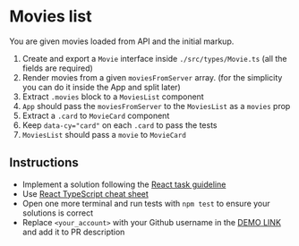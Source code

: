 # Movies list
You are given movies loaded from API and the initial markup.

1. Create and export a `Movie` interface inside `./src/types/Movie.ts` (all the fields are required)
1. Render movies from a given `moviesFromServer` array.
    (for the simplicity you can do it inside the App and split later)
1. Extract `.movies` block to a `MoviesList` component 
1. `App` should pass the `moviesFromServer` to the `MoviesList` as a `movies` prop
1. Extract a `.card` to `MovieCard` component
1. Keep `data-cy="card"` on each `.card` to pass the tests
1. `MoviesList` should pass a `movie` to `MovieCard`

## Instructions
- Implement a solution following the [React task guideline](https://github.com/mate-academy/react_task-guideline#react-tasks-guideline)
- Use [React TypeScript cheat sheet](https://mate-academy.github.io/fe-program/js/extra/react-typescript)
- Open one more terminal and run tests with `npm test` to ensure your solutions is correct
- Replace `<your_account>` with your Github username in the [DEMO LINK](https://<your_account>.github.io/react_movies-list/) and add it to PR description
